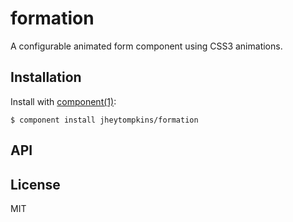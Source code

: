 
# formation

  A configurable animated form component using CSS3 animations.

## Installation

  Install with [component(1)](http://component.io):

    $ component install jheytompkins/formation

## API



## License

  MIT
